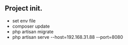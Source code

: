 ## Project init.
- set env file
- composer update
- php artisan migrate
- php artisan serve --host=192.168.31.88 --port=8080
